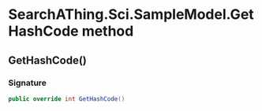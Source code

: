 # SearchAThing.Sci.SampleModel.GetHashCode method
## GetHashCode()
### Signature
```csharp
public override int GetHashCode()
```
